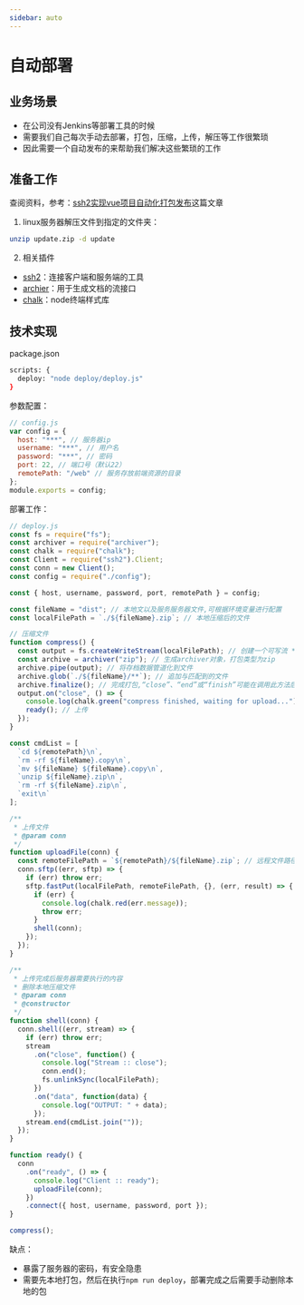 ```yaml
---
sidebar: auto
---
```


# 自动部署

## 业务场景

- 在公司没有Jenkins等部署工具的时候
- 需要我们自己每次手动去部署，打包，压缩，上传，解压等工作很繁琐
- 因此需要一个自动发布的来帮助我们解决这些繁琐的工作

## 准备工作

查阅资料，参考：[ssh2实现vue项目自动化打包发布](https://www.jianshu.com/p/d78e4898824f)这篇文章

1. linux服务器解压文件到指定的文件夹：

```bash
unzip update.zip -d update
```

2. 相关插件

- [ssh2](https://github.com/mscdex/ssh2)：连接客户端和服务端的工具
- [archier](https://github.com/archiverjs/node-archiver)：用于生成文档的流接口
- [chalk](https://github.com/chalk/chalk)：node终端样式库

## 技术实现

package.json

```bash
scripts: {
  deploy: "node deploy/deploy.js"
}
```

参数配置：

```js
// config.js
var config = {
  host: "***", // 服务器ip
  username: "***", // 用户名
  password: "***", // 密码
  port: 22, // 端口号（默认22）
  remotePath: "/web" // 服务存放前端资源的目录
};
module.exports = config;
```

部署工作：

```js
// deploy.js
const fs = require("fs");
const archiver = require("archiver");
const chalk = require("chalk");
const Client = require("ssh2").Client;
const conn = new Client();
const config = require("./config");

const { host, username, password, port, remotePath } = config;

const fileName = "dist"; // 本地文以及服务服务器文件,可根据环境变量进行配置
const localFilePath = `./${fileName}.zip`; // 本地压缩后的文件

// 压缩文件
function compress() {
  const output = fs.createWriteStream(localFilePath); // 创建一个可写流 **.zip
  const archive = archiver("zip"); // 生成archiver对象，打包类型为zip
  archive.pipe(output); // 将存档数据管道化到文件
  archive.glob(`./${fileName}/**`); // 追加与匹配到的文件
  archive.finalize(); // 完成打包,“close”、“end”或“finish”可能在调用此方法后立即被激发
  output.on("close", () => {
    console.log(chalk.green("compress finished, waiting for upload..."));
    ready(); // 上传
  });
}

const cmdList = [
  `cd ${remotePath}\n`,
  `rm -rf ${fileName}.copy\n`,
  `mv ${fileName} ${fileName}.copy\n`,
  `unzip ${fileName}.zip\n`,
  `rm -rf ${fileName}.zip\n`,
  `exit\n`
];

/**
 * 上传文件
 * @param conn
 */
function uploadFile(conn) {
  const remoteFilePath = `${remotePath}/${fileName}.zip`; // 远程文件路径
  conn.sftp((err, sftp) => {
    if (err) throw err;
    sftp.fastPut(localFilePath, remoteFilePath, {}, (err, result) => {
      if (err) {
        console.log(chalk.red(err.message));
        throw err;
      }
      shell(conn);
    });
  });
}

/**
 * 上传完成后服务器需要执行的内容
 * 删除本地压缩文件
 * @param conn
 * @constructor
 */
function shell(conn) {
  conn.shell((err, stream) => {
    if (err) throw err;
    stream
      .on("close", function() {
        console.log("Stream :: close");
        conn.end();
        fs.unlinkSync(localFilePath);
      })
      .on("data", function(data) {
        console.log("OUTPUT: " + data);
      });
    stream.end(cmdList.join(""));
  });
}

function ready() {
  conn
    .on("ready", () => {
      console.log("Client :: ready");
      uploadFile(conn);
    })
    .connect({ host, username, password, port });
}

compress();

```

缺点：

- 暴露了服务器的密码，有安全隐患
- 需要先本地打包，然后在执行`npm run deploy`，部署完成之后需要手动删除本地的包